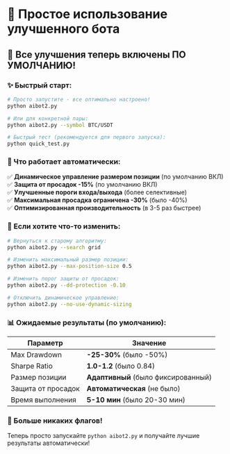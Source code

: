 # 🚀 Простое использование улучшенного бота

## 💫 Все улучшения теперь включены ПО УМОЛЧАНИЮ!

### ✨ Быстрый старт:

```bash
# Просто запустите - все оптимально настроено!
python aibot2.py

# Или для конкретной пары:
python aibot2.py --symbol BTC/USDT

# Быстрый тест (рекомендуется для первого запуска):
python quick_test.py
```

### 🎯 Что работает автоматически:

✅ **Динамическое управление размером позиции** (по умолчанию ВКЛ)  
✅ **Защита от просадок -15%** (по умолчанию ВКЛ)  
✅ **Улучшенные пороги входа/выхода** (более селективные)  
✅ **Максимальная просадка ограничена -30%** (было -40%)  
✅ **Оптимизированная производительность** (в 3-5 раз быстрее)  

### 🔧 Если хотите что-то изменить:

```bash
# Вернуться к старому алгоритму:
python aibot2.py --search grid

# Изменить максимальный размер позиции:
python aibot2.py --max-position-size 0.5

# Изменить порог защиты от просадок:
python aibot2.py --dd-protection -0.10

# Отключить динамическое управление:
python aibot2.py --no-use-dynamic-sizing
```

### 📊 Ожидаемые результаты (по умолчанию):

| Параметр | Значение |
|----------|----------|
| Max Drawdown | **-25-30%** (было -50%) |
| Sharpe Ratio | **1.0-1.2** (было 0.84) |
| Размер позиции | **Адаптивный** (было фиксированный) |
| Защита от просадок | **Автоматическая** (не было) |
| Время выполнения | **5-10 мин** (было 20-30 мин) |

### 🎉 Больше никаких флагов!

Теперь просто запускайте `python aibot2.py` и получайте лучшие результаты автоматически!



